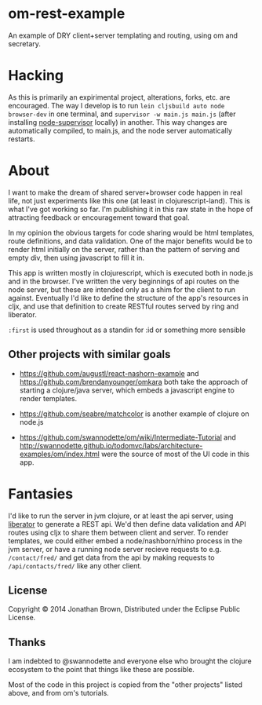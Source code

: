 # om-rest-example

An example of DRY client+server templating and routing, using om and secretary.

# Hacking

As this is primarily an expirimental project, alterations, forks, etc. are encouraged. The way I develop is to run `lein cljsbuild auto node browser-dev` in one terminal, and `supervisor -w main.js main.js` (after installing [node-supervisor](https://github.com/isaacs/node-supervisor) locally) in another. This way changes are automatically compiled, to main.js, and the node server automatically restarts.

# About

I want to make the dream of shared server+browser code happen in real life, not just experiments like this one (at least in clojurescript-land). This is what I've got working so far. I'm publishing it in this raw state in the hope of attracting feedback or encouragement toward that goal.

In my opinion the obvious targets for code sharing would be html templates, route definitions, and data validation. One of the major benefits would be to render html initially on the server, rather than the pattern of serving and empty div, then using javascript to fill it in.

This app is written mostly in clojurescript, which is executed both in node.js and in the browser. I've written the very beginnings of api routes on the node server, but these are intended only as a shim for the client to run against. Eventually I'd like to define the structure of the app's resources in cljx, and use that definition to create RESTful routes served by ring and liberator.

`:first` is used throughout as a standin for :id or something more sensible

## Other projects with similar goals

 + https://github.com/augustl/react-nashorn-example and https://github.com/brendanyounger/omkara both take the approach of starting a clojure/java server, which embeds a javascript engine to render templates.

 + https://github.com/seabre/matchcolor is another example of clojure on node.js
 
 + https://github.com/swannodette/om/wiki/Intermediate-Tutorial and http://swannodette.github.io/todomvc/labs/architecture-examples/om/index.html were the source of most of the UI code in this app.
 
# Fantasies

I'd like to run the server in jvm clojure, or at least the api server, using [liberator](https://github.com/clojure-liberator/liberator) to generate a REST api. We'd then define data validation and API routes using cljx to share them between client and server. To render templates, we could either embed a node/nashborn/rhino process in the jvm server, or have a running node server recieve requests to e.g. `/contact/fred/` and get data from the api by making requests to `/api/contacts/fred/` like any other client.

## License

Copyright © 2014 Jonathan Brown, Distributed under the Eclipse Public License.

## Thanks

I am indebted to @swannodette and everyone else who brought the clojure ecosystem to the point that things like these are possible.

Most of the code in this project is copied from the "other projects" listed above, and from om's tutorials.
